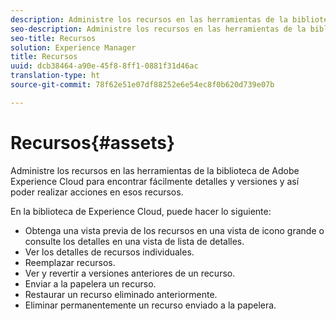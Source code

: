 ```yaml
---
description: Administre los recursos en las herramientas de la biblioteca de Adobe Experience Cloud para encontrar fácilmente detalles y versiones y así poder realizar acciones en esos recursos.
seo-description: Administre los recursos en las herramientas de la biblioteca de Adobe Experience Cloud para encontrar fácilmente detalles y versiones y así poder realizar acciones en esos recursos.
seo-title: Recursos
solution: Experience Manager
title: Recursos
uuid: dcb38464-a90e-45f8-8ff1-0881f31d46ac
translation-type: ht
source-git-commit: 78f62e51e07df88252e6e54ec8f0b620d739e07b

---
```



# Recursos{#assets}

Administre los recursos en las herramientas de la biblioteca de Adobe Experience Cloud para encontrar fácilmente detalles y versiones y así poder realizar acciones en esos recursos.

En la biblioteca de Experience Cloud, puede hacer lo siguiente:

* Obtenga una vista previa de los recursos en una vista de icono grande o consulte los detalles en una vista de lista de detalles.
* Ver los detalles de recursos individuales.
* Reemplazar recursos.
* Ver y revertir a versiones anteriores de un recurso.
* Enviar a la papelera un recurso.
* Restaurar un recurso eliminado anteriormente.
* Eliminar permanentemente un recurso enviado a la papelera.

